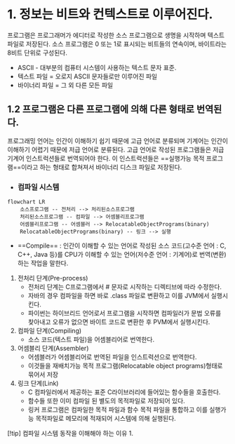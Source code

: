 # 1. 정보는 비트와 컨텍스트로 이루어진다.
프로그램은 프로그래머가 에디터로 작성한 소스 프로그램으로 생명을 시작하며 
텍스트 파일로 저장된다.
소스 프로그램은 0 또는 1로 표시되는 비트들의 연속이며, 바이트라는 8비트 단위로 구성된다.
* ASCII - 대부분의 컴퓨터 시스템이 사용하는 텍스트 문자 표준.
* 텍스트 파일 = 오로지 ASCII 문자들로만 이루어진 파일
* 바이너리 파일 = 그 외 다른 모든 파일
## 1.2 프로그램은 다른 프로그램에 의해 다른 형태로 번역된다.
프로그래밍 언어는 인간이 이해하기 쉽기 때문에 고급 언어로 분류되며
기계어는 인간이 이해하기 어렵기 때문에 저급 언어로 분류된다.
고급 언어로 작성된 프로그램들은 저급 기계어 인스트럭션들로 번역되어야 한다.
이 인스트럭션들은 ==실행가능 목적 프로그램==이라고 하는 형태로 합쳐져서 
바이너리 디스크 파일로 저장된다.
* ### 컴파일 시스템
```mermaid
flowchart LR
    소스프로그램 -- 전처리 --> 처리된소스프로그램
    처리된소스프로그램 -- 컴파일 --> 어셈블리프로그램
    어셈블리프로그램 -- 어셈블러 --> RelocatableObjectPrograms(binary)
    RelocatableObjectPrograms(binary) -- 링크 --> 실행
```
* ==Compile== : 인간이 이해할 수 있는 언어로 작성된 소스 코드(고수준 언어 : C, C++, Java 등)를 CPU가 이해할 수 있는 언어(저수준 언어 : 기계어)로 번역(변환)하는 작업을 말한다.
1. 전처리 단계(Pre-process)
	* 전처리 단계는 C프로그램에서 # 문자로 시작하는 디렉티브에 따라 수정한다.
	* 자바의 경우 컴파일을 하면 바로 .class 파일로 변환하고 이를 JVM에서 실행시킨다.
	* 파이썬는 하이브리드 언어로서 프로그램을 시작하면 컴파일러가 문법 오류를 찾아내고
	  오류가 없으면 바이트 코드로 변환한 후 PVM에서 실행시킨다.
2.  컴파일 단계(Compiling)
	* 소스 코드(텍스트 파일)을 어셈블리어로 번역한다.
3. 어셈블리 단계(Assembler)
	* 어셈블러가 어셈블리어로 번역된 파일을 인스트럭션으로 번역한다.
	* 이것들을 재배치가능 목적 프로그램(Relocatable object programs)형태로 묶어서 저장
4. 링크 단계(Link)
	* C 컴파일러에서 제공하는 표준 C라이브러리에 들어있는 함수들을 호출한다.
	* 함수들 또한 이미 컴파일 된 별도의 목적파일로 저장되어 있다.
	* 링커 프로그램은 컴파일한 목적 파일과 함수 목적 파일을 통합하고
	  이를 실행가능 목적파일로 메모리에 적재되어 시스템에 의해 실행된다.

[!tip] 컴파일 시스템 동작을 이해해야 하는 이유
1. 